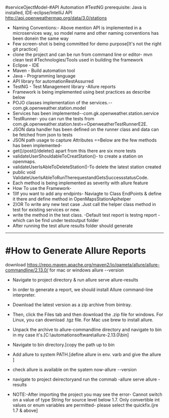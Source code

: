#serviceOjectModel-#API Automation #TestNG
prerequisite: Java is installed, IDE-eclipse/IntelliJ
API http://api.openweathermap.org/data/3.0/stations

- Naming Conventions:- Above mention API is implemented in a microservices way, so model name and other naming conventions has been donein the same way
- Few screen-shot is being committed for demo purpose[It's not the right git practice]
- clone the project and can be run from command line or editor- mvn clean test
#Technologies/Tools used in building the framework
- Eclipse - IDE
- Maven - Build automation tool
- Java - Programming language
- API library for automationRestAssurred
- TestNG - Test Management library
-Allure reports
- Framework is being implemented using best practices as describe below
- POJO classes implementation of the services.--com.gk.openweather.station.model
- Services has been implemented--com.gk.openweather.station.service
- TestRunner- you can run the tests from com.gk.openweather.station.test==OpenweatherTestRunnerE2E.
- JSON data handler has been defined on the runner class and data can be fetched from json to tests
- JSON path usage to capture Attributes
==Below are the few methods has been implemented-
- get()/post()/delete() apart from this there are six more tests
- validateUserShouldableToCreatStation()- to create a station on openmaps.
- validateUserIsAbleToDeleteStation()-To delete the latest station created
- public void ValidateUserIsAbleToRunTherequestandGetsSuccessstatusCode.
- Each method is being implemented as severity with allure feature 
- How To use the Framework-
- 1)If you want to add any endpints- Naviagte to Class EndPoints & define it there and define method in OpenMapsStationApihelper
- 2)OR To write any new test case .Just call the helper class method in test for existing services or new.
- write the method in the test class.
-Default test report is testng report -which can be find under testoutput folder
- After running the test allure results folder should generate
-------------------------------
#How to Generate Allure Reports
===============================
download https://repo.maven.apache.org/maven2/io/qameta/allure/allure-commandline/2.13.0/ for mac or windows
allure --version
- Navigate to project directory & run allure serve allure-results
- In order to generate a report, we should install Allure command-line interpreter.
- Download the latest version as a zip archive from bintray.
- Then, click the Files tab and then download the .zip file for windows. For Linux, you can download .tgz file. For Mac use brew to install allure.
- Unpack the archive to allure-commandline directory and navigate to bin in my case it's.[C:\automationsoftware\allure-2.13.0\bin]
- Navigate to bin directory.[copy the path up to bin
- Add allure to system PATH.[define allure in env. varb and give the allure ]
- check allure is available on the syatem now-allure --version 
- navigate to project deirectoryand run the commab -allure serve allure -results

- NOTE:-After importing the project you may see the error- Cannot switch on a value of type String for source level below 1.7. Only convertible int values or enum variables are permitted- please select the quickfix.(jre 1.7 & above]
